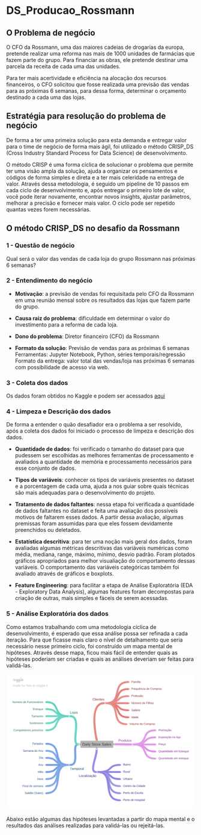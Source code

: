 # DS_Producao_Rossmann

## O Problema de negócio

O CFO da Rossmann, uma das maiores cadeias de drogarias da europa, pretende realizar uma reforma nas mais de 1000 unidades de farmácias que fazem parte do grupo.
Para financiar as obras, ele pretende destinar uma parcela da receita de cada uma das unidades.

Para ter mais acertividade e eficiência na alocação dos recursos financeiros, o CFO solicitou que fosse realizada uma previsão das vendas para as próximas 6 semanas, para dessa forma, determinar o orçamento destinado a cada uma das lojas.

## Estratégia para resolução do problema de negócio

De forma a ter uma primeira solução para esta demanda e entregar valor para o time de negócio de forma mais ágil, foi utilizado o método CRISP_DS (Cross Industry Standard Process for Data Science) de desenvolvimento.

O método CRISP é uma forma cíclica de solucionar o problema que permite ter uma visão ampla da solução, ajuda a organizar os pensamentos e códigos de forma simples e direta e a ter mais celeridade na entrega de valor. Através dessa metodologia, é seguido um pipeline de 10 passos em cada ciclo de desenvolvimento e, após entregar o primeiro lote de valor, você pode iterar novamente, encontrar novos insights, ajustar parâmetros, melhorar a precisão e fornecer mais valor. O ciclo pode ser repetido quantas vezes forem necessárias.

## O método CRISP_DS no desafio da Rossmann

### 1 - Questão de negócio

Qual será o valor das vendas de cada loja do grupo Rossmann nas próximas 6 semanas?

### 2 - Entendimento do negócio

- **Motivação**: 
a previsão de vendas foi requisitada pelo CFO da Rossmann em uma reunião mensal sobre os resultados das lojas que fazem parte do grupo.

- **Causa raiz do problema**: 
dificuldade em determinar o valor do investimento para a reforma de cada loja.

- **Dono do problema**: 
Diretor financeiro (CFO) da Rossmann

- **Formato da solução**:
Previsão de vendas para as próximas 6 semanas
Ferramentas: Jupyter Notebook, Python, séries temporais/regressão
Formato da entrega: valor total das vendas/loja nas próximas 6 semanas com possibilidade de acesso via web.

### 3 - Coleta dos dados

Os dados foram obtidos no Kaggle e podem ser acessados [aqui](https://www.kaggle.com/c/rossmann-store-sales/data)

### 4 - Limpeza e Descrição dos dados

De forma a entender o quão desafiador era o problema a ser resolvido, após a coleta dos dados foi iniciado o processo de limpeza e descrição dos dados.

 - **Quantidade de dados**: foi verificado o tamanho do dataset para que pudessem ser escolhidas as melhores ferramentas de processamento e avaliados a quantidade de memória e processamento necessários para esse conjunto de dados.
 
 - **Tipos de variáveis**: conhecer os tipos de variáveis presentes no dataset e a porcentagem de cada uma, ajuda a nos guiar sobre quais técnicas são mais adequadas para o desenvolvimento do projeto.
 
 - **Tratamento de dados faltantes**: nessa etapa foi verificada a quantidade de dados faltantes no dataset e feita uma avaliação dos possíveis motivos de faltarem esses dados. A partir dessa avaliação, algumas premissas foram assumidas para que eles fossem devidamente preenchidos ou deletados.
 
 - **Estatística descritiva**: para ter uma noção mais geral dos dados, foram avaliadas algumas métricas descritivas das variáveis numéricas como média, mediana, range, máximo, mínimo, desvio padrão. Foram plotados gráficos apropriados para melhor visualiação do comportamento dessas variáveis. O comportamento das variáveis categóricas também foi avaliado através de gráficos e boxplots.
 
 - **Feature Engineering**: para facilitar a etapa de Análise Exploratória (EDA - Exploratory Data Analysis), algumas features foram decompostas para criação de outras, mais simples e fáceis de serem acessadas.
 
 ### 5 - Análise Exploratória dos dados
 
Como estamos trabalhando com uma metodologia cíclica de desenvolvimento, é esperado que essa análise possa ser refinada a cada iteração. Para que ficasse mais claro o nível de detalhamento que seria necessário nesse primeiro ciclo, foi construído um mapa mental de hipóteses. Através desse mapa, ficou mais fácil de entender quais as hipóteses poderiam ser criadas e quais as análises deveriam ser feitas para validá-las.

![](img/mind_map_hypotesis.png)

Abaixo estão algumas das hipóteses levantadas a partir do mapa mental e o resultados das análises realizadas para validá-las ou rejeitá-las.























